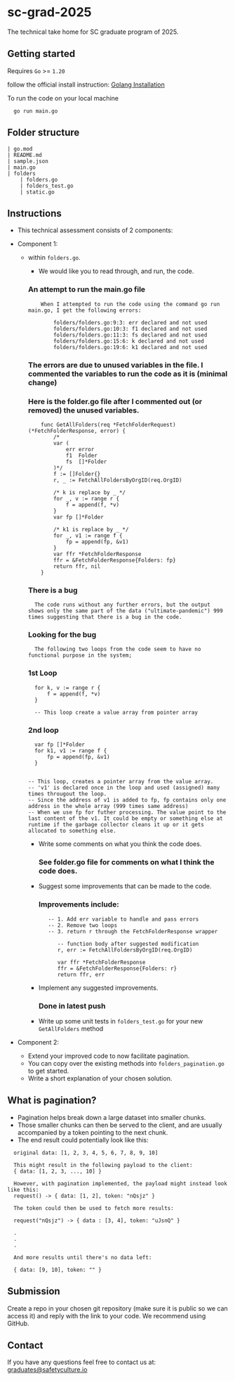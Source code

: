 # sc-grad-2025

The technical take home for SC graduate program of 2025.

## Getting started

Requires `Go` >= `1.20`

follow the official install instruction: [Golang Installation](https://go.dev/doc/install)

To run the code on your local machine
```
  go run main.go
```

## Folder structure

```
| go.mod
| README.md
| sample.json
| main.go
| folders
    | folders.go
    | folders_test.go
    | static.go
```

## Instructions

- This technical assessment consists of 2 components:
- Component 1:
  - within `folders.go`.
    - We would like you to read through, and run, the code.

     ### An attempt to run the main.go file
            When I attempted to run the code using the command go run main.go, I get the following errors:

                folders/folders.go:9:3: err declared and not used
                folders/folders.go:10:3: f1 declared and not used
                folders/folders.go:11:3: fs declared and not used
                folders/folders.go:15:6: k declared and not used
                folders/folders.go:19:6: k1 declared and not used

      ### The errors are due to unused variables in the file. I commented the variables to run the code as it is (minimal change)
      ### Here is the folder.go file after I commented out (or removed) the unused variables.

            func GetAllFolders(req *FetchFolderRequest) (*FetchFolderResponse, error) {
                /*
                var (
                    err error
                    f1  Folder
                    fs  []*Folder
                )*/
                f := []Folder{}
                r, _ := FetchAllFoldersByOrgID(req.OrgID)

                /* k is replace by _ */
                for _, v := range r {
                    f = append(f, *v)
                }
                var fp []*Folder
                
                /* k1 is replace by _ */
                for _, v1 := range f {
                    fp = append(fp, &v1)
                }
                var ffr *FetchFolderResponse
                ffr = &FetchFolderResponse{Folders: fp}
                return ffr, nil
            }
    
      ### There is a bug

          The code runs without any further errors, but the output shows only the same part of the data ("ultimate-pandemic") 999 times suggesting that there is a bug in the code.

      ### Looking for the bug

          The following two loops from the code seem to have no functional purpose in the system;
        
      ### 1st Loop
          for k, v := range r {
              f = append(f, *v)
          }

          -- This loop create a value array from pointer array
          
          
      ### 2nd loop
          var fp []*Folder
          for k1, v1 := range f {
              fp = append(fp, &v1)
          }


        -- This loop, creates a pointer array from the value array. 
        -- 'v1' is declared once in the loop and used (assigned) many times througout the loop. 
        -- Since the address of v1 is added to fp, fp contains only one address in the whole array (999 times same address)
        -- When we use fp for futher processing. The value point to the last content of the v1. It could be empty or something else at runtime if the garbage collector cleans it up or it gets allocated to something else.



    - Write some comments on what you think the code does.
        
        ### See folder.go file for comments on what I think the code does.

    - Suggest some improvements that can be made to the code.
        ###  Improvements include:
             -- 1. Add err variable to handle and pass errors
             -- 2. Remove two loops
             -- 3. return r through the FetchFolderResponse wrapper
                
                -- function body after suggested modification
                r, err := FetchAllFoldersByOrgID(req.OrgID)

                var ffr *FetchFolderResponse
                ffr = &FetchFolderResponse{Folders: r}
                return ffr, err

    - Implement any suggested improvements.
        ### Done in latest push

    - Write up some unit tests in `folders_test.go` for your new `GetAllFolders` method

- Component 2:
  - Extend your improved code to now facilitate pagination.
  - You can copy over the existing methods into `folders_pagination.go` to get started.
  - Write a short explanation of your chosen solution.

## What is pagination?
  - Pagination helps break down a large dataset into smaller chunks.
  - Those smaller chunks can then be served to the client, and are usually accompanied by a token pointing to the next chunk.
  - The end result could potentially look like this:
```
  original data: [1, 2, 3, 4, 5, 6, 7, 8, 9, 10]

  This might result in the following payload to the client:
  { data: [1, 2, 3, ..., 10] }

  However, with pagination implemented, the payload might instead look like this:
  request() -> { data: [1, 2], token: "nQsjz" }

  The token could then be used to fetch more results:

  request("nQsjz") -> { data : [3, 4], token: "uJsnQ" }

  .
  .
  .

  And more results until there's no data left:

  { data: [9, 10], token: "" }
```

## Submission

Create a repo in your chosen git repository (make sure it is public so we can access it) and reply with the link to your code. We recommend using GitHub.


## Contact

If you have any questions feel free to contact us at: graduates@safetyculture.io